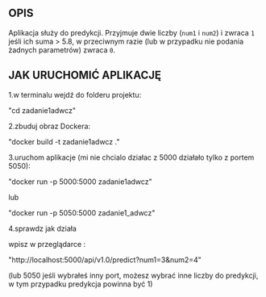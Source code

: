 ## OPIS

Aplikacja służy do predykcji. Przyjmuje dwie liczby (`num1` i `num2`) i zwraca `1` jeśli ich suma > 5.8, w przeciwnym razie (lub w przypadku nie podania żadnych parametrów) zwraca `0`.

## JAK URUCHOMIĆ APLIKACJĘ 
1.w terminalu wejdź do folderu projektu:

"cd zadanie1adwcz"

2.zbuduj obraz Dockera:

"docker build -t zadanie1adwcz ."

3.uruchom aplikacje (mi nie chcialo działac z 5000 działało tylko z portem 5050):

"docker run -p 5000:5000 zadanie1adwcz"

lub

"docker run -p 5050:5000 zadanie1_adwcz"

4.sprawdz jak działa

wpisz w przeglądarce :

"http://localhost:5000/api/v1.0/predict?num1=3&num2=4"

(lub 5050 jeśli wybrałeś inny port, możesz wybrać inne liczby do predykcji, w tym przypadku predykcja powinna być 1)








